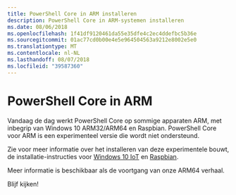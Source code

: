 ```yaml
---
title: PowerShell Core in ARM installeren
description: PowerShell Core in ARM-systemen installeren
ms.date: 08/06/2018
ms.openlocfilehash: 1f41df9120461da55e35dfe4c2ec4ddefbc5b36e
ms.sourcegitcommit: 01ac77cd0b00e4e5e964504563a9212e8002e5e0
ms.translationtype: MT
ms.contentlocale: nl-NL
ms.lasthandoff: 08/07/2018
ms.locfileid: "39587360"
---
```

# <a name="powershell-core-on-arm"></a>PowerShell Core in ARM

Vandaag de dag werkt PowerShell Core op sommige apparaten ARM, met inbegrip van Windows 10 ARM32/ARM64 en Raspbian.
PowerShell Core voor ARM is een experimenteel versie die wordt niet ondersteund.

Zie voor meer informatie over het installeren van deze experimentele bouwt, de installatie-instructies voor [Windows 10 IoT](installing-powershell-core-on-windows.md#deploying-on-windows-iot) en [Raspbian](installing-powershell-core-on-linux.md#raspbian).

Meer informatie is beschikbaar als de voortgang van onze ARM64 verhaal.

Blijf kijken!
